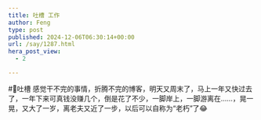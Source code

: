 ```yaml
---
title: 吐槽 工作
author: Feng
type: post
published: 2024-12-06T06:30:14+00:00
url: /say/1287.html
hera_post_view:
  - 2

---
```

#📢吐槽 感觉干不完的事情，折腾不完的博客，明天又周末了，马上一年又快过去了，一年下来可真钱没赚几个，倒是花了不少，一脚岸上，一脚游离在……，晃一晃，又大了一岁，离老夫又近了一步，以后可以自称为“老朽”了😂